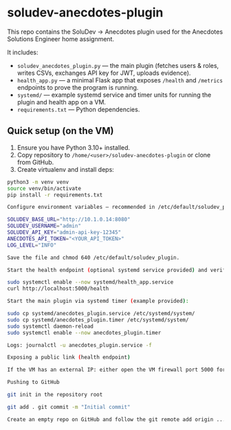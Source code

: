 # soludev-anecdotes-plugin


This repo contains the SoluDev → Anecdotes plugin used for the Anecdotes Solutions Engineer home assignment.


It includes:
- `soludev_anecdotes_plugin.py` — the main plugin (fetches users & roles, writes CSVs, exchanges API key for JWT, uploads evidence).
- `health_app.py` — a minimal Flask app that exposes `/health` and `/metrics` endpoints to prove the program is running.
- `systemd/` — example systemd service and timer units for running the plugin and health app on a VM.
- `requirements.txt` — Python dependencies.


## Quick setup (on the VM)


1. Ensure you have Python 3.10+ installed.
2. Copy repository to `/home/<user>/soludev-anecdotes-plugin` or clone from GitHub.
3. Create virtualenv and install deps:


```bash
python3 -m venv venv
source venv/bin/activate
pip install -r requirements.txt

Configure environment variables — recommended in /etc/default/soludev_plugin:

SOLUDEV_BASE_URL="http://10.1.0.14:8080"
SOLUDEV_USERNAME="admin"
SOLUDEV_API_KEY="admin-api-key-12345"
ANECDOTES_API_TOKEN="<YOUR_API_TOKEN>"
LOG_LEVEL="INFO"

Save the file and chmod 640 /etc/default/soludev_plugin.

Start the health endpoint (optional systemd service provided) and verify:

sudo systemctl enable --now systemd/health_app.service
curl http://localhost:5000/health

Start the main plugin via systemd timer (example provided):

sudo cp systemd/anecdotes_plugin.service /etc/systemd/system/
sudo cp systemd/anecdotes_plugin.timer /etc/systemd/system/
sudo systemctl daemon-reload
sudo systemctl enable --now anecdotes_plugin.timer

Logs: journalctl -u anecdotes_plugin.service -f

Exposing a public link (health endpoint)

If the VM has an external IP: either open the VM firewall port 5000 for your IP or use an SSH tunnel or ngrok for a temporary HTTPS link. See the step-by-step doc in this repo for exact commands.

Pushing to GitHub

git init in the repository root

git add . git commit -m "Initial commit"

Create an empty repo on GitHub and follow the git remote add origin ... and git push -u origin main steps.
